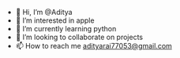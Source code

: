 - 👋 Hi, I’m @Aditya
- 👀 I’m interested in apple
- 🌱 I’m currently learning python
- 💞️ I’m looking to collaborate on projects
- 📫 How to reach me adityarai77053@gmail.com

<!---
Aditya7005446231/Aditya7005446231 is a ✨ special ✨ repository because its `README.md` (this file) appears on your GitHub profile.
You can click the Preview link to take a look at your changes.
--->
